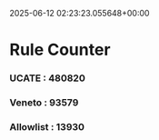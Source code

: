 2025-06-12 02:23:23.055648+00:00
# Rule Counter 
 ### UCATE : 480820

 ### Veneto : 93579

 ### Allowlist : 13930